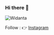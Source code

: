 ### Hi there 👋


<p><img src="https://github-readme-stats.vercel.app/api?username=Widanta&show_icons=true&theme=radical" alt="Widanta" /></p>

Follow :
👉 [Instagram](https://www.instagram.com/widantaa_/)




<!--
**Widanta/Widanta** is a ✨ _special_ ✨ repository because its `README.md` (this file) appears on your GitHub profile.

Here are some ideas to get you started:

- 🔭 I’m currently working on ...
- 🌱 I’m currently learning ...
- 👯 I’m looking to collaborate on ...
- 🤔 I’m looking for help with ...
- 💬 Ask me about ...
- 📫 How to reach me: ...
- 😄 Pronouns: ...
- ⚡ Fun fact: ...
-->
